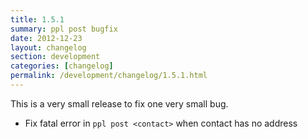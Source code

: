 ```yaml
---
title: 1.5.1
summary: ppl post bugfix
date: 2012-12-23
layout: changelog
section: development
categories: [changelog]
permalink: /development/changelog/1.5.1.html
---
```


This is a very small release to fix one very small bug.

* Fix fatal error in `ppl post <contact>` when contact has no address
